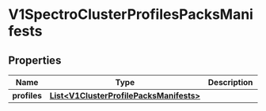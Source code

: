 # V1SpectroClusterProfilesPacksManifests

## Properties
Name | Type | Description | Notes
------------ | ------------- | ------------- | -------------
**profiles** | [**List&lt;V1ClusterProfilePacksManifests&gt;**](V1ClusterProfilePacksManifests.md) |  | 
